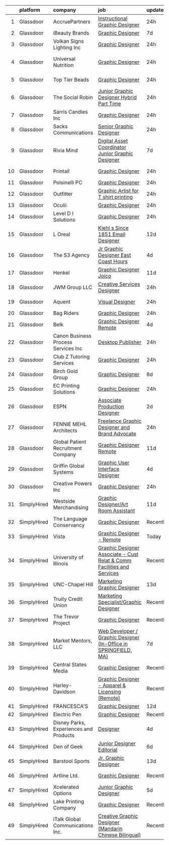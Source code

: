 

|    | platform    | company                                | job                                                                                                                                                                                                                                                                                                                                                                                                                                                                                                                                                                                                                                                                                                                                                                                                                                                                                                                                             | update_time   | location             |
|---:|:------------|:---------------------------------------|:------------------------------------------------------------------------------------------------------------------------------------------------------------------------------------------------------------------------------------------------------------------------------------------------------------------------------------------------------------------------------------------------------------------------------------------------------------------------------------------------------------------------------------------------------------------------------------------------------------------------------------------------------------------------------------------------------------------------------------------------------------------------------------------------------------------------------------------------------------------------------------------------------------------------------------------------|:--------------|:---------------------|
|  1 | Glassdoor   | AccruePartners                         | [Instructional Graphic Designer](https://www.glassdoor.com/partner/jobListing.htm?pos=125&ao=1110586&s=58&guid=000001811e10960db14fc466aa5dc394&src=GD_JOB_AD&t=SR&vt=w&cs=1_a5b346c6&cb=1654066812941&jobListingId=1007905218040&cpc=AF1E4A3695F490BE&jrtk=3-0-1g4f115mkq6ha801-1g4f115n02or1000-a21905e2cc04d257--6NYlbfkN0Cmq1pj5Dwku4j-j-jMxiR3p8DjIx5wPgrGZP7N5_dynGcPrp9S6jFTdQmrnz4JPZXtK4I2UbCs5tb6zTZuN047iTYeRzptEFUMZXyZIHjoahD5OL0cv8nHOayZSKCUHrkG8SU3Atx8FOuGsi-343688sxYWyZougHEZBPkaxqnQiBy85ZiZ4DVYuNlDhUxI_--sWI4GUOhDkFp0Q2ewKW_qykfBePBqnT6lHNgwgQJo1KWuLd2--Yx8m6uKemu1ZLzOvjIUYoPQr65R2GH9H1rYhFSoDQ9ExKWxiVSf4ghML_ZqVBwQxPFSIAjKb2s_C0okq0ndfJ9R5uFqhgho5Y6O6uIA3cr6IWv-JgVqZuu7-z2QOHMTCWEhrVTu11PptTTWCdVNQtkS-HNQbLWKEPpOYyKJNGakdxbo0d12Mi5OdwKdYJyG4pnUMjGXilGLNfMlZqndG3AuhRWpEEdIdTKedHhla1Xou840UySLxuqafElwg4z-w5fo_x94blkk0rsqf87BkKtgrjr6i-HDsJH)                                                            | 24h           | Charlotte, NC        |
|  2 | Glassdoor   | iBeauty Brands                         | [Graphic Designer](https://www.glassdoor.com/partner/jobListing.htm?pos=124&ao=1110586&s=58&guid=000001811e10960db14fc466aa5dc394&src=GD_JOB_AD&t=SR&vt=w&ea=1&cs=1_4c41fd4e&cb=1654066812941&jobListingId=1007889460296&cpc=8795CF9063CD573D&jrtk=3-0-1g4f115mkq6ha801-1g4f115n02or1000-6ac29f4d46719f01--6NYlbfkN0Bak6EwiWOi-lH95KQGz_2IteeDTGQu8PC0CTdvZEvB8aTxCVl-Yeh_qmspGBAX3vgbxoJuzbW3FoZo6byqxCXLwNK56gfZUKijTHbUINfxmFBAYcY2Zo0iMzF5nIGQKxFqPZLLuwSb9yYcLqtdWuGuYE1VrKOIl7uGDXH6xNO85maWtBP_MC4qKz8SMUW7d8_G2lVbCGOQ15_Tlz4m0Dv3_NPEL90akDIsAjg6qd-pGtK-sI3M7ROQEvmLuTwTcJJRJROpzRl-uKgOX8tm5gFr9t2imQy_bL0W2jbz-53jOSxtKvRYNYQQizno7t5N3B12OdkRx1hyiDLlYEEHsI2XbfNdrooq4POog_VjjSzPanV5S9f6oUlWNM6vpptXy1gmyeoWLoJSXCYRrTo9HRQAPJ7g84EVaK3MkSsJNM1le_wk3w9BLFr8zcfF2UCFjfEmu4uKV7VmuY9IqqwLAT0uCWyq4BS3XtOzhEoPySnqa7xT93Z5VvsC)                                                                                                     | 7d            | Remote               |
|  3 | Glassdoor   | Volkan Signs   Lighting  Inc           | [Graphic Designer](https://www.glassdoor.com/partner/jobListing.htm?pos=106&ao=1110586&s=58&guid=000001811e10960db14fc466aa5dc394&src=GD_JOB_AD&t=SR&vt=w&ea=1&cs=1_01d8c698&cb=1654066812938&jobListingId=1007905096673&cpc=ACBF47B84C432121&jrtk=3-0-1g4f115mkq6ha801-1g4f115n02or1000-53f5b40b98297a5b--6NYlbfkN0BxkLIcfe0oqaYINownie861a0BJtkzmJW-WyGv8J0JYGwfl8lN-F2HSXrhoVnSigZW_icK4RtX_fNnwBI1VLGjkbUX4TmF4NmoYUF_pEaMgoMrbVqUTgqGIRllx_0OxvF4vbyCAwMpvlYcDDs1wlYri4y73y7zr5xrYA5fMQe9_uIt4aeUqOIChaI1Ag4QJ7g-bky_161Lsw9U2xEPyioAyN2zM85MwLv0bE-nKt_hV1arlERDnw86fM31pQc7Qo7yHwUWmHAvPL4ghxkm-MaSSpw_yl4ThrQAYVOja6gXoi1rE6TgcIputKaK0Qh8A4o2UjDCtaiDoPX-ZU3q92mKfHwhPDWFPr3EWPichL2hFyage7JvHCNZ_FAoVo-jC_lI9UfWVF87Rvou8IZFNg8pWMvu-50C7OrsHg7ESwOdymvXVKEIMmtOC1XrVIoOh8xcY_mJBScTPptA6NfKiJFvQHxuMXEg4NRzGlnXo9mazJLT09G0drjVuaaSeDgchAVYS0ykKomh3Q%3D%3D)                                                                         | 24h           | Schaumburg, IL       |
|  4 | Glassdoor   | Universal Nutrition                    | [Graphic Designer](https://www.glassdoor.com/partner/jobListing.htm?pos=107&ao=1110586&s=58&guid=000001811e10960db14fc466aa5dc394&src=GD_JOB_AD&t=SR&vt=w&ea=1&cs=1_2d513478&cb=1654066812939&jobListingId=1007905206062&cpc=ABD31432EBADCA3A&jrtk=3-0-1g4f115mkq6ha801-1g4f115n02or1000-5d1de08ab3fdc718--6NYlbfkN0DfhRLDY5E7BVY3xhBTAobuSaZ3WR2SqAJ-w4NHeQGDZ7E2wUvMAUxAqVps3uzVnyjKfAcIRSRxko3kyfDJ0PNOUHk8A5-UGWqQqV5Pz97ZYsGcjvqc8M4GsihwiL1Uyexc3z5jfEucSkYB16uCbKjSwXRvpw6aBjnvDHoKmj24szX7PIgVlT723LVr9-UNMoAwyG7ICJt0QxMNRJENJ4yuCyLd0uqGY6_xj7khUIRQAUUAQ3fQVUkJ4Zk5IWdoXRrUxsrxgrNNXhCKF5ocTYnCq2dhcitqpzkQiC9iR-OpGKlsIrk-qjy56EYk5XFCCv1yAsV6JXECK42PXGzN_VztIUdHP-UE41D9_aCBiG3B4lqJFIVUyvpEulMbF5C-OGHm6H2XreBDE4HlReLm1-Cl-S5IAqBwZzfXhcfWlgSVqAytQocWlQ7Ky6VL69yxDvOEswAmP3ZAh6gGxtCeuwJuQ-WEzagrCx_VjPF1k_s_bGyif2sGUUr_5-RuYkrgEXrMrKKMgIj1HA%3D%3D)                                                                         | 24h           | New Brunswick, NJ    |
|  5 | Glassdoor   | Top Tier Beads                         | [Graphic Designer](https://www.glassdoor.com/partner/jobListing.htm?pos=109&ao=1110586&s=58&guid=000001811e10960db14fc466aa5dc394&src=GD_JOB_AD&t=SR&vt=w&ea=1&cs=1_46acb5e6&cb=1654066812939&jobListingId=1007905274462&cpc=C3517E2410EFB392&jrtk=3-0-1g4f115mkq6ha801-1g4f115n02or1000-b92a241b69feeab2--6NYlbfkN0B_LW72yx6XALo5iAcuqfwz76CHnEgjdF5aYhub4wsZ0l7hPbNjQdrGsYy9ahbShww7jW8edhn0eZRb0ncq4KnZuD9JCBNqQSchWrnDVe6bRnSaQdv6slBagv7K7f9dt_l2-_BoYb7fb59YeNwkZbh5RLm6c02IjONAA8JC1OFTVhBFFtNH0Qv-_8BDmrNxDVWWzGuuIOWg_4S_TjZlfMGYV_NyzERh28qf8BS3m9gmnVWmC6D-IqydiSbML9F6wTKNTtoaAOoEPSBVnaG0Wp6jD6UdOgJj4Q74vQBr3pPNA4Xjeqw0ay7yr0YkFpXrd0ZjBvzuZte52KdMAD4-nTzkxGNNLPGrlIMZUfG1mdY_diOeWfeIWLmqtAUcsCG56TllTeDAAWZWK_Vn4n-7YYKPVbHMF3X75Gm53d496LLNtgDXnechuqstRq1w6j7zUhZ0NdKvwoeAsiNATd9jLWBsMHJ3NPcppP1xN-HBJN_DXhttsZCB95hCENlKcC6kWnY%3D)                                                                                       | 24h           | Tallahassee, FL      |
|  6 | Glassdoor   | The Social Robin                       | [Junior Graphic Designer  Hybrid   Part Time ](https://www.glassdoor.com/partner/jobListing.htm?pos=126&ao=1110586&s=58&guid=000001811e10960db14fc466aa5dc394&src=GD_JOB_AD&t=SR&vt=w&ea=1&cs=1_269cbaf5&cb=1654066812942&jobListingId=1007905282631&cpc=334ABAF5D42DC775&jrtk=3-0-1g4f115mkq6ha801-1g4f115n02or1000-6fb728afda201992--6NYlbfkN0BVEiCwtio_zq3mOGmhG3aHdQny94tlzy-k67z9IkphDvfnXhfHMfMIHuMp0iT5uqnr6dgqIO7W2g5l1rGglM1aU8xKYPm6CHycb0sVZvjbx3lcMLPhFFjsUGFBivtddTvrDePybHqvx4LFqx7iBTVoXi_oetioIQsXeOZbeVyh3s_CPoqIxMTjee3HgX1P49bmtC02ycQ9SjmWqdV6w6_RMTJ5YEYTTsPepnfEAbn5jKi9fEOFDvxVa96b--Yx-TpDMAN5f6-wU346NrdqLAx4j3SyVqgZJeSI_QAQUxV6BqXhvcy6RBaij2YbyomKCm-tSj5mdUtd1pmJchnoPUgUQBG7ztQFoUyKcwyXAr9rc3uigPcsVWqkn-qY0CqbJQv1jXRwKTAFeIunm7Cl12VDDqc9REVXANs0sQCfC7j9FzhV47_aUFx5nyDCImgjQ5m4yy7CP_6WCbm-N3WiGmuUBXNXtMUyHv9RoTnVTRrFGyXTtwDLkU437LX0qg0JTEglAPNth18lHzLEKlFopY5n)                                         | 24h           | Dallas, TX           |
|  7 | Glassdoor   | Sarris Candies Inc                     | [Graphic Designer](https://www.glassdoor.com/partner/jobListing.htm?pos=102&ao=1110586&s=58&guid=000001811e10960db14fc466aa5dc394&src=GD_JOB_AD&t=SR&vt=w&ea=1&cs=1_2f9763ae&cb=1654066812938&jobListingId=1007905126408&cpc=4599430C66E07990&jrtk=3-0-1g4f115mkq6ha801-1g4f115n02or1000-949cd8361ccd91da--6NYlbfkN0AS3oPsAAmCngCu4U51_2RxXyfS7TdWOFtWPOafNW52I9mnargnUyPFXV4z_4rAZ0u7DBB2ldK08zBim07jCA0kut1qNWKOeHWYv988kD0G8qzGUf0cQHoWnXOOhxDUM5v0F8p2dbmf6JjR9CyFnRjAnl0mlma_r8SuVmFA69WcaJ1O8K-YioO9oVQQMje_kPQW4EcWbOIScZvVXfBw9RFXg2YWx_aLyKBtBC46dCwkPc7TmdprxEhBRSC_YXDNY1ACLzLj2nQjebec5OtHPDEdDVS269uDIDdN2IcOgPxFcQBtR4OzS_9FpLXsyI1hUaupvlPeJvuUwe5JwGmj4VPmAfSZSQqkkc1YU9iOfH8FdCbt5-NoZDiQKnp9p9hlegHPK4uE6-zCPvfKajFfPBmcFbvruFrSvW3HPqWm6HOXkjdFkIKXUT7NQwTgzT1PFWqvJb47hl_MrsnJDKkfotGORGWNN9phIoFnJABt9I3GD5KZF709I2M-2ZDXnD2aBNUB6EVRlB-PTQ%3D%3D)                                                                         | 24h           | Canonsburg, PA       |
|  8 | Glassdoor   | Sacks Communications                   | [Senior Graphic Designer](https://www.glassdoor.com/partner/jobListing.htm?pos=115&ao=1110586&s=58&guid=000001811e10960db14fc466aa5dc394&src=GD_JOB_AD&t=SR&vt=w&ea=1&cs=1_6d66b2ff&cb=1654066812940&jobListingId=1007905190122&cpc=1FDE87803EF93CD3&jrtk=3-0-1g4f115mkq6ha801-1g4f115n02or1000-169dd7b38a95cb81--6NYlbfkN0A0hcRzunCHy2tn4TrtaUuwXr_5__G-C26CTFreon5q1OlwTi5YoSlK12EhnaJcMz1Jfwcg8aPRO8E65rY6RDZ0K49Z8SZJw1OosO-nokmxYCxDIUSwqcW4_8liLlo48UVQjUIM27PNCxcv5diXAu-4Rn1UqzNKvQ21tGIeLpIEu9dhluDI0NhXFBxBrs5tLDnff2AxNZ2nArCrpL1BaY4p2MjaEtr2PCXaJgEbxvC-YTyxhG5tNxZEkLuHHNi1lA8V5CNtMD8jzucH673ilxe18dZlhldXgTv-cJ28QXEp7YBL4hoxa-K0JM3-1cFjTEDZXwA_N2Ig7wiW2joTD_icyGIas8iKUgu5S4Q2VnTLaUvEEgsP0Wbd3AVRnnf8zSjr41CnpEG4-fldwFLalQpRftV-zu1oQFyIONVA6AVCuVXAy_zSgWeStobmyk29I7v_pnODVJtdhXd_AboxVMp91oWkDR4CAz08bFcEcp6jL-q454IUWYRPXlg8Eex0GeQ%3D)                                                                                | 24h           | Remote               |
|  9 | Glassdoor   | Rivia Mind                             | [Digital Asset Coordinator   Junior Graphic Designer](https://www.glassdoor.com/partner/jobListing.htm?pos=122&ao=1110586&s=58&guid=000001811e10960db14fc466aa5dc394&src=GD_JOB_AD&t=SR&vt=w&ea=1&cs=1_f6ff7956&cb=1654066812941&jobListingId=1007890102769&cpc=AC285F3A3ECA6BB0&jrtk=3-0-1g4f115mkq6ha801-1g4f115n02or1000-5a18e3f000fb5be6--6NYlbfkN0DBHElbVzrerPYjGQLoFxzI3mE6t27TSbnoU03QMlrpXYSCuylsV1G3U28nWRWRtW9Ovagy9nFMYkH5D5wK5AB-IA8UapfQr8f-fjXa0PlR0Bjm72fpGLBfb6wur8Ja0KSQa0iZx9k9qCqUFg8k_8CQ2KfZHqbAE9SRRWMFOgniHbT_BzwwuTQ4EkHMT_kxe4Fth6IVqptbsoUaSBnuI_pD5kFxVmcdqbRlMHXhqLygUVqvD_mwPHae9xTqgxgMSy1zeBcVUin-Usqr7ijd4s1byawzE67DJ_GzLv_qSvtrODXQipKasCfrNAw5I6kbSuq_x7l456vVwLp_F2J14dV-JqS8LUPolgozDKr91mv7S2-xMgHSgy0hw7DNGptl-6MFFugRG5LDolpARu7HHkCGwbe3tEaflNTvQw5oyMbq-1QfOBPr9--1wa2j1xoPOjtqxbSLaB70l2nCAI4UnGozVzbmtybNLA4mj7gxY44CEMUKWR4Tmgz7rZXTofoIdVo8I9LdFdZdt_1It3CEXhetM_NlXFd8mNc%3D)                    | 7d            | Remote               |
| 10 | Glassdoor   | Printall                               | [Graphic Designer](https://www.glassdoor.com/partner/jobListing.htm?pos=108&ao=1110586&s=58&guid=000001811e10960db14fc466aa5dc394&src=GD_JOB_AD&t=SR&vt=w&ea=1&cs=1_1e9bd697&cb=1654066812939&jobListingId=1007905267701&cpc=5075878B7C32FFAE&jrtk=3-0-1g4f115mkq6ha801-1g4f115n02or1000-f235d719b2ff5ffe--6NYlbfkN0DN7tMMfUbWYuH09Tt9AApeDhCBYI7ek3ADdxAcDdvbmLxGKJ0ow9LgstWnq5AToFL2qKMiDeZcYOS2G04bGLyD5TGjXaegaxs7w1MlbTCoDyOsnKuOIX0dRPl8mt4Kc0VW69j2DRM1YuFZJNZABJIfQtEWCHTFexJomPs2uD0v07VsZ87b2jw5tNj0LV0wzvBbuklDvToZmx2TchEgk7BXSd2FpSaFfJ1ihrpxCX9FGwNQOGkmSta_zwL7bmv8Y7vcJBsi7dKrmI5UNJLEmjXTQg4rUGIFhnTFKNSjxvx15vVgJdHhKCpzRz8HOIUYTgTopQsK4D6nf96w7grg1ZLKGmaARZvNuRCyaLz4YUE6gsi10otsm9xw2-a1R1Tsh9bTnBtcCwQO-BHZRY8MidJA7kthcHvW_wZOi93I6NrryTJN0-l8ovW7taLGUAlLfeCyl0SrIRqtSmVUusuBdm0ZgPBIjqJU1m-tPndM-JNPTaPBz6XlgDGnY59zavYaFNU%3D)                                                                                       | 24h           | Richmond, MI         |
| 11 | Glassdoor   | Polsinelli PC                          | [Graphic Designer](https://www.glassdoor.com/partner/jobListing.htm?pos=103&ao=1110586&s=58&guid=000001811e10960db14fc466aa5dc394&src=GD_JOB_AD&t=SR&vt=w&ea=1&cs=1_8c91dc91&cb=1654066812938&jobListingId=1007906321953&cpc=8F7BC0C6B9F707AE&jrtk=3-0-1g4f115mkq6ha801-1g4f115n02or1000-d2ce0de0daad8f4e--6NYlbfkN0DabzwOHJTuDmxoknmx9nk_l51Oq8I8VI_I8dHOoLJR4X7_DNkkHhgpPBW3Ar_GKOjnhP_rVj-J3Syr9RBVK5xRualCsUJfvfYkyLZHtvANTIgjPekSteFOrehFg4RaWtGigJQMRQSpfz65ETjYbe3HVgFMHCeund1NL0pGoLMsVhI3Nz4xmFBHnx-dTc-Zn_vAC1kTmHo5veXcq2rGvfxHd9jVMLdNgS0mGs4k7jq26nztMnv9RTMQaLbfpwrkocO2yNTXjTTB-xwNH2l0QIzWgE1rwpBwZfRua8LNGOsC-K48J02DM84bS1C1M1fHGUyCTASqWyPsKoVEY370IpKDqBP1swgSe5jnQwrw5varB5-1IPR6rO_2HhuQdjwczw3EDCaOmzRoTSdFvh_iIh56vSmZq_Y1FLkWJJ5CI0RyQrbTNmQJyFPZXOYGleG3hp5vPBJ84DWnSMIlLnDIY-yzdGb3t5tG3DoMygPfiinI9uoYd_ffNvjJ3adc7rS1E0AqckmUMmrdww%3D%3D)                                                                         | 24h           | Atlanta, GA          |
| 12 | Glassdoor   | Outfitter                              | [Graphic Artist for T shirt printing](https://www.glassdoor.com/partner/jobListing.htm?pos=114&ao=1110586&s=58&guid=000001811e10960db14fc466aa5dc394&src=GD_JOB_AD&t=SR&vt=w&ea=1&cs=1_8789e137&cb=1654066812940&jobListingId=1007907109768&cpc=34670CD602BE5E55&jrtk=3-0-1g4f115mkq6ha801-1g4f115n02or1000-df246394cbd0c10d--6NYlbfkN0CHpSnjIPxMtekS58WZl5Olhjo2iWL5RjE_Boe0ccr3FpZkwzxCry1aeFQj5EuzW7wQf4r7MRI1EiPh8pKgkveWy2RALf7JMTE9p5u2j-hYqJ_rB1uOi-VdU00_tRgnNfDuIWyJnSt_CZD8InNtqV_M1R4TGyVySka7hhLABU5EZ1LH7mlCkwlKjeAO4npP4ZQzmOLUSavnsu9bIusuCaKgEwcGFoW6JnSSmpNj1sSwMYFaqJ0-LDHZLI-G77SRMSD6bBss6PDmKNV2MXALTYb70SNb67CwjSVRYu-VW2fKjqOsg-MlJgYR5btUQgV6_r-6zfPOQOP5d57aumP8FM7zoFfw47iND3jr7KQ7iK3GxPo3G9WdH1S8phUtfJ3jBqlWOdEJds0X5d9nNoTEwEwfJGf-IAhvNCngJML1yGBtEk8bxFjLDJlsnsuBZPm9stWLo9HiFtK6o4XCWhpvqT12XkpEBJJmFZAnhEz-TGKWLayxGmM2V8eqovsTrkTagqCznbcYUFZWGA%3D%3D)                                                      | 24h           | Muncie, IN           |
| 13 | Glassdoor   | Oculii                                 | [Graphic Designer](https://www.glassdoor.com/partner/jobListing.htm?pos=104&ao=1110586&s=58&guid=000001811e10960db14fc466aa5dc394&src=GD_JOB_AD&t=SR&vt=w&ea=1&cs=1_cc134bd7&cb=1654066812938&jobListingId=1007906378849&cpc=9C4F014304452074&jrtk=3-0-1g4f115mkq6ha801-1g4f115n02or1000-631bbaad17b7b621--6NYlbfkN0DdLn5tXN_RiyJSiFodarGZFJKa8s6F6AK0THPBWp05MWGACVIr9k5ZyutJs01PTAGCl9TC8qhZxznR7p3GfqyFs_uCZZia-zIf-6fCOBnvC_5uC7VdAdTlufB0dZGeygFlcIN69EX5ePARBVy8mQFfg4lo-Ikwxgs9FF-yiz76jo91pSLok3hAiBspJjWWPQH91w-8QS2gqGWsGKPQmMgiNJJx4v2oI211CUWcEnOjBZQtnHAr_VtXzssmE6wRVqM178ydZGVf4JG1KHylgOBhDUOlZJwMEALWuGLdDHjAxaGyo68S74tOhDpcTH6smpxJ6IEBreGO7OqxInnH1rLebYrqWJpVG709z6XNqHiHeZnesJ63pQtziL8Kw0IdfAUu80YjzfGnFM9ISMVC24pcCnLagh1V_ciKaERfgGNxEUZlfpEu-zAO5G7gfyz5KxTICbz9BRnmPUAqwA-Jn_V39DFtu1L1S8p9FRJpRqDqnSuH-gkpxUYXV6cvkmDIczw%3D)                                                                                       | 24h           | Remote               |
| 14 | Glassdoor   | Level D I Solutions                    | [Graphic Designer](https://www.glassdoor.com/partner/jobListing.htm?pos=116&ao=1110586&s=58&guid=000001811e10960db14fc466aa5dc394&src=GD_JOB_AD&t=SR&vt=w&ea=1&cs=1_730a722f&cb=1654066812940&jobListingId=1007906041181&cpc=9C4F014304452074&jrtk=3-0-1g4f115mkq6ha801-1g4f115n02or1000-c52f0730a64aadeb--6NYlbfkN0DoxpoMtjotM0veAeAvPnoGGr2G-OnzvfwVh4tR0PKSS0wPbv5Gf1fb6TgCQ_258bELZnX_D70NyIxZpNBGJcOOGIGFdXn6N-o73sT9zUK9VT3Bv3rOGDHZGkYrEHPic3-OzvfLRu3p2nQVJePBh45pS0Yx86PLwatIj8N4kMS54zFvhIW7VZqQ15FxBtVarwD-pDwWwBBNphvPKi7U006_1ONwp_zhCgD9DZcrB-EBqZ67eBIMU-HrOpVlQL6Hgotl_LNhj5DMdnxnarmGCBi-Ep3WxBs_erC-dOikY5DLZObEyPuHFY1T1BTKojfFsbb6rX-7l_q3GxCWvSV2u-PM7t8Wuzr7YAlX_JxwJHDr2BsIoiAhkyCmTsCVeVXsSqrgfXfm--Sucb0XVEAIN0hZN67RHkTI3TSLsHy6f4YiG0DLpQMHtw6uJ3FmbeS9OxO5b0gkAi5dq54aQeyvt9kYpkNeWpvFeGdzZZEBLEUTz3AEwQOYutxbJJnxOjDFJZkf0LjWZuFZJQ%3D%3D)                                                                         | 24h           | Remote               |
| 15 | Glassdoor   | L Oreal                                | [Kiehl s Since 1851   Email Designer](https://www.glassdoor.com/partner/jobListing.htm?pos=127&ao=1110586&s=58&guid=000001811e10960db14fc466aa5dc394&src=GD_JOB_AD&t=SR&vt=w&cs=1_c32bfcd8&cb=1654066812941&jobListingId=1007876470037&cpc=F41FEAB56D215062&jrtk=3-0-1g4f115mkq6ha801-1g4f115n02or1000-902396de1ad4f4dc--6NYlbfkN0B--xwTx5z5GtX4kwB4PKln9ei78TGhUZ0jXbBonS0qzEhzYeEaBt0GkTPTcdrr5MkwfEuVxWaOr3Is1kbmQZ2DAD4ClMPc-yn3JpD7x7v7RYY28eYxXO82lULBBDGb4-99ip-IijkAhZuPUPnS0SrP2p0gjyPdS6vGavsR2Nm4pgZ0qroX6D6UxRdT8eiuSUzX1x8lWfqqRGGwITd1PRHctRhtHSkfpAGUAijCLMmueoubcLKEwlAQmzkBk25hagkAIZcZaOpJ1Bw-gF8uM_qDBrDE6Grn8h1SDE27SO1dpT8JsnMSsegI81IukPXyQ1NK5hVqd6ZPFwyUlwyPohCFBqah7uYLNMwgnD_QE87MDjBWUPrwTTHjfZBGi6npEpYjJbXaooG2aXC6nU_eU1g7rVHcDQWW7ZuDcA67GwOCiXMKH4xZp4PDcvllUgfpl6pLDm1RdIa-eHuxGvYgqlZsZVBitoJMi2WrQPN6LM-qNUvckWxJ-Wslqctm7lPvn-Q0NXz18aCp14PQmotC6JcI)                                                       | 12d           | New York, NY         |
| 16 | Glassdoor   | The S3 Agency                          | [Jr  Graphic Designer  East Coast Hours ](https://www.glassdoor.com/partner/jobListing.htm?pos=111&ao=1110586&s=58&guid=000001811e10960db14fc466aa5dc394&src=GD_JOB_AD&t=SR&vt=w&ea=1&cs=1_1077dfaf&cb=1654066812939&jobListingId=1007898074814&cpc=2CAED5C921A5F994&jrtk=3-0-1g4f115mkq6ha801-1g4f115n02or1000-bbfbbadaae3f53c1--6NYlbfkN0Dx_v1g2F9XmSVJlQ0p8WOO-7nqua9RDwBeeRYQYjFgz9sVt_v-2uqk2iltN6N_jVh84Lrmr5mdVAkqJOKud_P0otb9BgsL9lBwfA_y52FwZTHSso0Fxl5AyN5QLUscQnxEEZVqWBzH3CbjfVtB9i6DGb--tKA7bUpDbVKEP4it-lR8Zb6n-ILmlmAcQCSLEVrKQOpNHHbl8Z18AW2EXpbHGVrhddXacAk5u8K1jXgKUa9u5z63G8Fn6wfYbDN3GWj9JWDhWH35KyKrKqCIy75ts8kQpesLQa2jB9Wocjm3baf0ImChyu-W0IR9Di-OBUZrcHmqRugZEB5qcQXk7EKaI0G1682fiGu1H5-SDX4hmcuwNFDznlkntZzKJVyYI7AbnSa6hgVb0I9NdGjBHkDlcZfmOFQlZQucCkfEBqAc_tnERLbzj63j5ozzAUGo11k2vsDVj5YVt6va7nLy68HZRFb2I1iqI3tklpcEXuBHdwDyJOd1F2dv)                                                                              | 4d            | Remote               |
| 17 | Glassdoor   | Henkel                                 | [Graphic Designer   Joico](https://www.glassdoor.com/partner/jobListing.htm?pos=123&ao=1110586&s=58&guid=000001811e10960db14fc466aa5dc394&src=GD_JOB_AD&t=SR&vt=w&cs=1_85162578&cb=1654066812941&jobListingId=1007880132199&cpc=C4A69CCDBB3B9599&jrtk=3-0-1g4f115mkq6ha801-1g4f115n02or1000-30be4ed073ee421f--6NYlbfkN0Bnb2JtfZ4AEsMA1Pu2i33F7qA_ifajj7vsPj00nFwV5oJ5S38d4YJev97vL1XpAk5_ZASkbohpM7-ltE9_AqsLP82RbL0RhLK5zzugnbId23VqDdjf9iAwuLruu4bnkvTAFjsCpg_gKnDzCrfm1GWPFToTlvJfzjs_g4XX4c1sqqXebksTeWep4MnJILnoR0nrl5h7jbON4GvuwceHsz_pLscF8eaxU7r_6mrmm-WIx1wAOqEB3I55ZgH-wDf7YxceHqEPKQnNBrFHUzkYbcKF88WWdArym8qZVXP1iCkEk2-eASO7MqS02vN4Dr7NO7wMobLD2DjdEL8ftTofhs4UjCP_28Osq127HlpLCCBCwrGmKHilZ6FP113mRPebyRNzuJZZN7BJqIDNOzRhga8UG923eJflwM5qVcYtTgOIJQL1PQDHWXBgOSneyZytsuYFFotTIy46GTPcLf58__YKKnDryXy2oH8A_92vnLwZ5wE8OKV0V40HiQ6UNvOjK4sQMocg45f4Zv2q55HMLSGO)                                                                  | 11d           | Culver City, CA      |
| 18 | Glassdoor   | JWM Group  LLC                         | [Creative Services Designer](https://www.glassdoor.com/partner/jobListing.htm?pos=128&ao=1110586&s=58&guid=000001811e10960db14fc466aa5dc394&src=GD_JOB_AD&t=SR&vt=w&ea=1&cs=1_132eb719&cb=1654066812942&jobListingId=1007905425088&cpc=9952A63AB06E78AD&jrtk=3-0-1g4f115mkq6ha801-1g4f115n02or1000-bfa67778bad70a8d--6NYlbfkN0DHVKw4Lc_VPxof6cyRCvpWnih9yq0mMy6_U5DbMCkIIHtelw2s2Kp_wTWEl_fjtohp9bh9jo5fmAaJq53HWtqufMWe4O3dZbCQGBEAQdeSQBW4DPq46wys_gUv8P5QHpGBA-TYRHfU65zIYfoxahFAGG1YxRGzlXfiP6sT9HMMrpgPj7miXMCAYjtfQPwMPQXp7B78z9gffyoAAPyHpIIanW7m59iImdPW4Ebme5Dp8B8N83UP171FZODgw6quOd7UiJeQBqlzZNDspYpFRknQ6js1V9ml-zTAQqD8QJJiItvgOXx6jozjHzFmYe6jtIn02pLtqjSlVchQmrogsQIska4nKAOIc3x3S5e8vcKfIqJ6vmOJJGbCHMP9Dydg2TaqreD6Do_XdAra5FcV05aVof0x7SQcNVrQE69HTIv3Kudtpw1jwQAl9zZ-oX3isRLvAr45SpEtHnAMIFH7ote2pqjhSRyIv9k8JAKTUB8Rs3mZ_-NGLaqKCXs2N153iYI%3D)                                                                             | 24h           | Newington, CT        |
| 19 | Glassdoor   | Aquent                                 | [Visual Designer](https://www.glassdoor.com/partner/jobListing.htm?pos=112&ao=1110586&s=58&guid=000001811e10960db14fc466aa5dc394&src=GD_JOB_AD&t=SR&vt=w&cs=1_3afe5372&cb=1654066812939&jobListingId=1007905681471&cpc=63E4514951618C5C&jrtk=3-0-1g4f115mkq6ha801-1g4f115n02or1000-4e1db8d6ab98086c--6NYlbfkN0DMrcEu7yrtATojKJA7cEzGQ3FdRGWLh0CZQInL4ECGI9gD0Wolx9R2v-Aex0-GK05W8JwjDIfwwRyfYQCash2pbrHfMjfROVkLAmRgnAm91zwFvj9u5JFpU5jRNfymlbiFW3LTwrELdsy7Mgai8j_6sVw1wEadL5yR4qy4KjfudjSaGudDks-1nkphtAKNi_mfDRk5ef_BRqy8fsqz30egYSoq52tSNDFfuZY9UU1sP5ieACfhs5f_aonUoyq7LZW1Edtd9uZOPN91m5xwx0iRF7h6qvs14yk2PmLuhoL_6SR87SH3RhBz6UF0FunJRj8OKgi4FjT4knF02PGpVGjyCqos2VMufDz1YMAQqZ6R9BmC5VFRTxUOlfllO5bQ5X2hxDJ1B35HZ8KMaHfi2fzQRD62ZMbVsn_ZsCqHyZKlDlFmCaZFjRgG_9F7aDH9_YJ1eOkENmw7aqDyI1FlSD6z)                                                                                                                                           | 24h           | Redmond, WA          |
| 20 | Glassdoor   | Bag Riders                             | [Graphic Designer](https://www.glassdoor.com/partner/jobListing.htm?pos=101&ao=1110586&s=58&guid=000001811e10960db14fc466aa5dc394&src=GD_JOB_AD&t=SR&vt=w&ea=1&cs=1_f04121c2&cb=1654066812938&jobListingId=1007905381189&cpc=93AA082196C185B9&jrtk=3-0-1g4f115mkq6ha801-1g4f115n02or1000-db1ab0a19732269f--6NYlbfkN0D4nuovUOU2dPryPr7-xanE7ZFWASvaSyNm3BqXIbrO0vY_fpYnc7HEh8YTJ-Vba_YYM8wwvkYb9yFF_YHEvxj3zvbZIJ6aJo4CxsC6WKxpU3qOgA9g_RWoChNgGS0KC0TVIQbPEaAVmRQUq-_jyfcBwySA5SBkd_pba5zE1l8nJdpr77GzBhqcjr5pH0qx6HUP4NLFpN8UB19wJsHKtBIdOyIKOc1YlKGWSao3UtyCit_4-KYD7bhVSuRK7HHRKjjudRQwlA4cmqqHncUHslcydmppZw5T32ujGG8ibaZOhkvef1NFOIbaTD3hjgYxnPTtaJf0J7lEuH6JdwKSpHqx8bmq-42P4ASSur1_u8ZkOS_1TQys8nPLl9a4ThdOSVm4bbJtVxOPUypcOjf2w90dB4GQrdi1iBI3FfyOUAWjl31l0MNvJFHaO1xUGUOmZoblsgQh5YhSeG3qnl1m23LhX55NYX8bWnXpSWsl_aheCCGFB-9tZg0E9vB1Yw_DkTh2c_pTXsDkGA%3D%3D)                                                                         | 24h           | Williston, VT        |
| 21 | Glassdoor   | Belk                                   | [Graphic Designer  Remote ](https://www.glassdoor.com/partner/jobListing.htm?pos=117&ao=1110586&s=58&guid=000001811e10960db14fc466aa5dc394&src=GD_JOB_AD&t=SR&vt=w&cs=1_18bc4d7b&cb=1654066812940&jobListingId=1007898632091&cpc=F4EED0218A761C36&jrtk=3-0-1g4f115mkq6ha801-1g4f115n02or1000-f9a1c4d02b729b63--6NYlbfkN0Da6J51kXWVbKwKvqLrPU-n_Lo8-YIDkUozJ5xEI5XbK5RbcwwFnbOzbi-PuFpPYiorUdFPehLafjDFQqwAaCPmWryCqqM3SqDTMdqG-oGSX2MYPpCKSLaDQSFYsGmUl7pZCLbi42L2MOM1tYE0rvdpIx8dFNB3RprgBUshZCGng5ES-boqjdjM42UIS1FWv2Zajg0aaq3RHIqTbX3w1Q-9Hcg_37zZtNstF7oHhPcSfHUt6f-_Jq6KGC0TaDcyztmA5tY35OVgK2TogjTtH9zoFSKO7ukqKbJinVHqVyTyUo1PXtsG95NV5IsNvoFm11CoFEbIvIHSdrv5fjHzxBk5yCHSCMmAKvtX6g9LAUt8Lt73tljUJx8EFvdSWJVcBfJjm5jCFfk7flwu-S9B9M5ZtGU6y-NZfvo9aV2eYdwRvcAUKVqeJGqy09RxxOt-PwEvw7mgXdaOiMuE12fb96uVOAxZbeZiiBAWv4CMSbbyYTLjbo-jyJfJyOZvbiN7p7p_b_NmoXX3SV4HUUyprUAkr6f3b7ZaXSWApwelSqJNUJ-UgEaYa4p6jjtaho4tyFfNVJ64blHJqMXaYqE6A1RY) | 4d            | Charlotte, NC        |
| 22 | Glassdoor   | Canon Business Process Services  Inc   | [Desktop Publisher](https://www.glassdoor.com/partner/jobListing.htm?pos=118&ao=1110586&s=58&guid=000001811e10960db14fc466aa5dc394&src=GD_JOB_AD&t=SR&vt=w&ea=1&cs=1_bfe0ba8a&cb=1654066812940&jobListingId=1007905203629&cpc=8795CF9063CD573D&jrtk=3-0-1g4f115mkq6ha801-1g4f115n02or1000-a37d45532ffd3e14--6NYlbfkN0ASiqa-MclM5SUuG8TTDWEoIPcWZt1MrfTMUDmMwMBVum0mnTvR2DQ-T-cquQLsPJHuynKgSNbyc-nMgBxY_Yb2aizf58DC-V2YzzOLMU3O3ewTp2xx5Ghykyd9y2FJYH1RkzRoQpDL_S_eujxt2OkDyk_s8ta0_BJsfS4JPD-dSn5sO322g1hIBo5VhF-lmQsW6-SmM3ILKgDnltAv5v1gADb5KFkMKC3g2ycQy0vKoqgfTOM8whPHBLgKR-4g0H4dqmJdFlzcOTaoR5vNvIdyOVr5J--2wAgNrspK1iDlYKjZKZkMLopN-siNEbHPWQG1m7ENrzDiKEXGKIe9a6K4Q-qjnbnfOFgeEuArXoHSUMTlrOArmgGkpSN6Wqd0k8eLOi5lp6WbLae7k6mBb164hNc5-BQqSF5s0Pzo13bIJ22yjlcgEvsDYpzKGWB5sPONXPw_lOnFZEU_85z6cDgFl0hmhsrBnI8ce_JynAcgYjW7pnvVryyg88N5b_bBZFY%3D)                                                                                      | 24h           | Remote               |
| 23 | Glassdoor   | Club Z  Tutoring Services              | [Graphic Designer](https://www.glassdoor.com/partner/jobListing.htm?pos=119&ao=1110586&s=58&guid=000001811e10960db14fc466aa5dc394&src=GD_JOB_AD&t=SR&vt=w&ea=1&cs=1_8e321338&cb=1654066812940&jobListingId=1007905813633&cpc=AF770993EC679D41&jrtk=3-0-1g4f115mkq6ha801-1g4f115n02or1000-4963d9b0d41728a6--6NYlbfkN0BczshYwenD_mbGF9bJL-JBLQFvhZBjjdvjCH_5n2P7o4P2D0KMTyTuwvFQ8GtB9LoGLpt7FyYonc23Vlnb87DADZ3zL23UJqbfSffnwDcL1fDLY-nAd4u1clgoCQOeK9OjOtJKD5MYKk8r5yhMG_g6u908hcP5jLpu29DoYmL-nFavL1ShGUrgC2z07JLTkszBoXg3B_Y2p9NUY63-zPjodLP5QW_wp3mvacElOdPZFjWB1f9KLZpKs69J746K7xL0t9C6EKnFPRh2XXaEp98jWKHjNpqDk4p7zGNmjDhT1QFUQJOJziCLyyCHTaJAiIUzf0wRaaI4V6w0OnYvG3lyI6Xz-1gVsaGmBQYudazj2zfmeY40MrXjPnsxSvTmx9GRokmirwwRARnTvokLginMhP6iNVvNAhjETOUXu6DkiiPXL-Nmdyc21FkxKoqyEKTj7nQEiLaOkRskCHw6vk3UQICjeBMF_ALrz7BpAA5dfuGNY2ofijcE-omlAsB7a4uafbvfPbm8_A%3D%3D)                                                                         | 24h           | Tampa, FL            |
| 24 | Glassdoor   | Birch Gold Group                       | [Graphic Designer](https://www.glassdoor.com/partner/jobListing.htm?pos=121&ao=1110586&s=58&guid=000001811e10960db14fc466aa5dc394&src=GD_JOB_AD&t=SR&vt=w&ea=1&cs=1_7ae4c866&cb=1654066812941&jobListingId=1007886476180&cpc=8795CF9063CD573D&jrtk=3-0-1g4f115mkq6ha801-1g4f115n02or1000-5aea5d7d3ff2f61e--6NYlbfkN0BQjTKa63lkfgBCT12W81KXyrDMGXWVAErlwTZKQQBzmW2syPYTxeMxC7EYdiREAI4QbNU1B47TE3zkAZ0bvhkmY0xmM0FZBWKXfAql_pA02sruSwlXjwfxsUON83erq-MnN7J3MTUeCquSRPGzwh34vdBpybKEswnIWuBOs1ZVgSoI2DyapVrrUcVrolBeOxBny5pWRVKavQk57BBUkfcd-kWmRtoXOw7z_omRhQwvyx2UVJMq3Y9HoDmZdA2EhouDHbEmq6vj_mosVWW3OhqE_0woNr-pq9omNtwNAMH3JZVzzJZUylwoAnTr1pOYi8pC1R6sH4c0EFvYLBxWCwy4cjXs31btsUOtO1kFLrNtPo3qwVhcDWtEAgoQYXVtnoJVDLOg31G1e40ea6GCLHO8OfS-hBzHpK7kEMFEDw_LTEwiU52gq0K6GhmlMVG6EDkZhxzAd-Fse5cAg9miIRpBL6-PBBd575od5HwGQ_vpwLUmvLyZ0ezL)                                                                                                     | 8d            | Remote               |
| 25 | Glassdoor   | EC Printing Solutions                  | [Graphic Designer](https://www.glassdoor.com/partner/jobListing.htm?pos=110&ao=1110586&s=58&guid=000001811e10960db14fc466aa5dc394&src=GD_JOB_AD&t=SR&vt=w&ea=1&cs=1_0880b752&cb=1654066812939&jobListingId=1007905218543&cpc=DF7064BA3070673B&jrtk=3-0-1g4f115mkq6ha801-1g4f115n02or1000-ec3597a25e815f2c--6NYlbfkN0DXLmXTxh16w4l0sNMHYk6KkKAvnLqfTP2JCcc68FCuIkCdNbOvku8iM7HJ9RZoIE1A25XYJLAt13pF5jRuOwrrfimkqZCPhRmKpZKtbNxIFPartcGsK6pQ5XB53lqHia7L_qA3SLvQCFxrG28BAcyf7o-qfvxubsFJ0HXfC-Z4a3NQ56ykNaVj2RSigU7TUwAiJLzz2ZD3dmhj6rHdwIJMktuGvvYab1s_qPxYK6jpxc1UV3RDPIFc4o14DNWUB6gPLCMKu03ncJc-JTuJAA5tqyfAJc_VvtmDJsT_ulHLJpjccwVNYC6pxVAfQiOZ4osHLYa32a3NuUuP1b9CLaUpZsPeLrl1P-bt4vsoA4yPwIPBLNEQ0b3hLZvZsQvz5jOWafehsNTpFtN3MhmTmqimV_AtQBLmXN0QKsVXL--ekQBeK8tXriO36sCqiZXq-R3RV59fXuOaaFm7s8gcmIM8EOB83MSL4XH_cUC8NTCib2Xuaypi0SviOLEWiY9gf5VMgdt5mncxSg%3D%3D)                                                                         | 24h           | Powdersville         |
| 26 | Glassdoor   | ESPN                                   | [Associate Production Designer](https://www.glassdoor.com/partner/jobListing.htm?pos=129&ao=1110586&s=58&guid=000001811e10960db14fc466aa5dc394&src=GD_JOB_AD&t=SR&vt=w&cs=1_68951b52&cb=1654066812942&jobListingId=1007901619650&cpc=FD1C1DA32C38CFA7&jrtk=3-0-1g4f115mkq6ha801-1g4f115n02or1000-17c814e3baa686e7--6NYlbfkN0DAFTyt7pbDCC2JPO79CSdi1dIb81yjczP5qsKcZIxgiYm3-7g-689Ur9xqU8QiYHXTyCCGyKT2nqNvH23tbHXnesddB4A0YQg1jOOnC7A4rDgRBHvlDWvPgtFAQ8ABBMh6BrE9lo5NmcQjfDwJGBI4hGe5mJPe9qufdeu32eOX6q-s_Wp5n_pD4hvhptFIqtHiTehDUv6GeaHENkQE-Iv-yQhdUpF4yFHSjphq-KcyAKV4oJu5FpjdAMDGWsFpbUWbd_0APHsjPqFMtjlZPu9IvKM9UkOoZITb6uALaI6SzLpte-UKcN-bUbG_74bJu_4uooXSkSIxjn3m0zqZPcux2dTAuQGhtBJVD7jQ6KjW_NwlnhaKCPynXuPn2JvhRMPFgbvtJQg-XjaAfwTcPMhMyQhMjv4FAsSuWZ-khrsHmi-k58ZB3L6Q)                                                                                                                                                             | 2d            | Bristol, CT          |
| 27 | Glassdoor   | FENNIE MEHL Architects                 | [Freelance Graphic Designer and Brand Advocate](https://www.glassdoor.com/partner/jobListing.htm?pos=105&ao=1110586&s=58&guid=000001811e10960db14fc466aa5dc394&src=GD_JOB_AD&t=SR&vt=w&ea=1&cs=1_e00e814b&cb=1654066812938&jobListingId=1007905966163&cpc=59DEFF8D475298C3&jrtk=3-0-1g4f115mkq6ha801-1g4f115n02or1000-003ba351f1dcb63e--6NYlbfkN0BG1QWpzEe2U3QA6Vqi_sjmYLnL8UwDHOnvXMvQ4BPtGbvMljWF5gVU5_RMG5pVvERma6uIN-MpxqkUhFukZ4vNRes7jdVyWOADuawNGmeBJnAqSCDmmO39KoweiRYWQT4BEB8Htc9ANfSiAJIK1VkPXbz5mYM_WZfjaoddtL36X0oZjMoqadeuX_9C8PqgiiV8XkEyq8s_xLChT5m40QVPJzloYDMR9JARoq4mDp3eqriy1rHzj2K4kfstQcga3Tvvep1dRXtcWRt1poDMcQuazrHnbwmGhTy-nk9SK-KQvzCtGT31EKjuQ5H_1-1lNM7l4OMO-TzY3IKsDEJD4pyy7nFvrasZBh7z7TTkElWWMOd19Pm4hGtETc3pkn2zyWS8l-2xxFbQkfkV8AsIuqCt5R2cPB0gk1Ikv1V8bU8vTew3q6Yfax5L58p-jdG9kp3jUuaEQs_66maohxlSifjnt4eWjPvzzGR1s6VEvVUCS-QGZ4qucKlYwbsKvn2eBKU%3D)                                                          | 24h           | Remote               |
| 28 | Glassdoor   | Global Patient Recruitment Company     | [Graphic Designer   Remote](https://www.glassdoor.com/partner/jobListing.htm?pos=130&ao=1110586&s=58&guid=000001811e10960db14fc466aa5dc394&src=GD_JOB_AD&t=SR&vt=w&ea=1&cs=1_a62a7c4c&cb=1654066812942&jobListingId=1007880042463&cpc=AF770993EC679D41&jrtk=3-0-1g4f115mkq6ha801-1g4f115n02or1000-0e9f33046d399168--6NYlbfkN0AFCFO55fpwWo6oa9JKI3JcI2oWVPcccBj9Y6s5O2226Dvh15T1RmiKUF6Bkk2Tk4axy7BmDJNEk-4bU38DaWAf0IViGkiNDJcVuJ3arF6EHde8uaDds2_NFihIBGLUJyzP6hpVWBbT2dVTc7cgptTtrW8c2b0rzydJzE0q-XCD0EZUe9q9Ryxnf_XgUCr2_YVTUbsN7qA_S_-r_czarR0AVlbytQP4LVanC_2zWXo1992GMxmB7s5oh2Rf__AQ2qJJRuZ6Om9f-zvMBaNF80jZHPbLgOfi_rkxAlSEH5NFhVQNFIrJ_EFj8wviBNqD0BhpAkhMiag-KU6KJAGM5NeRkTN986pog-iJfLXb5wZCT-BGbwOOf9y2u5WQ4ln08y8JJbsQFc2a7kMMr57iNH74YPVT0x2E2Sha_XKrpIQh07VxdfkEZsuCy0Vaku93jZj4oSizCuaLS2YNGum0u3xAKu3FfugAHh5ApzY7BgAXBICiK4bmzl7WZLw0SVgnD1w_pETPlHcsww%3D%3D)                                                                | 11d           | Remote               |
| 29 | Glassdoor   | Griffin Global Systems                 | [Graphic User Interface Designer](https://www.glassdoor.com/partner/jobListing.htm?pos=120&ao=1110586&s=58&guid=000001811e10960db14fc466aa5dc394&src=GD_JOB_AD&t=SR&vt=w&ea=1&cs=1_f05de8a5&cb=1654066812941&jobListingId=1007898475667&cpc=F7A2269C793D5877&jrtk=3-0-1g4f115mkq6ha801-1g4f115n02or1000-52c233dcbcc60ffd--6NYlbfkN0AmHEW7ezYoz3qdHICrbgqPAbIqeCN9Klocv_B1s1YAxfzgkXLMblpaM3-0Mjcj2rl18eKskLRSaaV09nXzpZFpqDzxAU-09cetIboxf0QWPj-_5qhJbazOezq3Z5zD4g6noWPy9aMNTBOJyDteakISN33-S34I-WpeIyANB40sZ9foGnZnQx4heaO1s2F8vh0HkDjQAkfHSnsvUzkPJdRLJgEwL7Lo-SaXcZJ0TomymQE3MGbGSFfPjrJKawoY7f4RmK_ZyvAaaJFQxRw6stVbXhndLS31K7OQWSQanwkjnn7876d5zk-zhCUnDU_FB96lGn_yOFQefWlTfElUjthKixLZAXuJqAllv3PcJPDn3-47Rb4ZpZTHqmrvVkIHRjjOGfTvd6A2ZIYLhmbjFyRa9vBvDQtsKXpWvgykX0s1a5avgxERi0F89hLEUeA8eUW76SoIPvc0-lRyVrbHa2bdiASc2qxfozeY7lB6mciaiqj1_7931fcL_RNY49FlBQVgOTAQtUF2XIUqlcwkxtAB)                                                      | 4d            | Remote               |
| 30 | Glassdoor   | Creative Powers  Inc                   | [Graphic Designer](https://www.glassdoor.com/partner/jobListing.htm?pos=113&ao=1110586&s=58&guid=000001811e10960db14fc466aa5dc394&src=GD_JOB_AD&t=SR&vt=w&ea=1&cs=1_e2cbdb50&cb=1654066812939&jobListingId=1007905391283&cpc=F7A2269C793D5877&jrtk=3-0-1g4f115mkq6ha801-1g4f115n02or1000-ba70ebf6dfcbfd06--6NYlbfkN0DZ6VrpkswEm3tf_dGCKfdgnPhLVWxXFn-LUmfvuvCcjBTCsYk2frmrt5lu-Kyw3Ped66cOZNyIZIy8ZSK0h4YlnKZnqGP98OzGQAfDIpgLBiwepUlr6F6Kexh-nljJNyKrdBCECAcpPPh5NxUxUPAR7_R0AKfAe7jncLqEVf2w1W7MFdvL7XIjK1_y5CDd0wgUn239nmyeNPTeJXI0DZMSZkI3fGn9qDlK-5I_i0IbekYHgsa5PTd55AmRY7bogW_lpvuHgeJsVccb-8S3zeIJ4ynILvzkhyrvJWYmwN-s2AU8_zRM8nIVK22sWrVUmiEcGEHFn0gxVumnNw7KMXZGQWXUHnuxrlcSi8gfiNmy40WfG8cu13c1WfpINpdwZ2kdRMOMVag3Nha72DAqJjOLKfMt3zLKMsJn6wdbVq02sRTewuSCo4r5z0Gbjgap1nmzaCQtLG4DGv7XY5ZQjiJnq0zH7uKT8JoSWBVWnzwtxm-mgC8nYgtqfvhjngK1_-o%3D)                                                                                       | 24h           | Glenview, IL         |
| 31 | SimplyHired | Westside Merchandising                 | [Graphic Designer/Art Room Assistant](https://www.simplyhired.com/job/nPmTBZ5UTRulI4DrjuCMKCXwlW7mvZd5_k7zCf8iZnX3ptraQarbnQ?q=graphic+designer)                                                                                                                                                                                                                                                                                                                                                                                                                                                                                                                                                                                                                                                                                                                                                                                                | 11d           | Remote               |
| 32 | SimplyHired | The Language Conservancy               | [Graphic Designer](https://www.simplyhired.com/job/9pogir4KmM3OW98qtMK7MXeFAXOyom0nBLQl4bEERWwLv1dtPIW4YQ?q=graphic+designer)                                                                                                                                                                                                                                                                                                                                                                                                                                                                                                                                                                                                                                                                                                                                                                                                                   | Recently      | Bloomington, IN      |
| 33 | SimplyHired | Vista                                  | [Graphic Designer - Remote](https://www.simplyhired.com/job/WNqDUxabXwe8PlLlebAsWNHGXUlFfW4cJKV3oj9uF26SIuCcFN1HiQ?q=graphic+designer)                                                                                                                                                                                                                                                                                                                                                                                                                                                                                                                                                                                                                                                                                                                                                                                                          | Today         | Montego Bay, MD      |
| 34 | SimplyHired | University of Illinois                 | [Graphic Designer Associate - Cust Relat & Comm Facilities and Services](https://www.simplyhired.com/job/cEmJ7_3346k6qjVltfMq7OtQyfWCGNcbv7BbzfPXviZ2UANbyLFd0w?q=graphic+designer)                                                                                                                                                                                                                                                                                                                                                                                                                                                                                                                                                                                                                                                                                                                                                             | Recently      | Urbana-Champaign, IL |
| 35 | SimplyHired | UNC-Chapel Hill                        | [Marketing Graphic Designer](https://www.simplyhired.com/job/p3WsJiLa_6zGlQImLMvjNbGVcfQZ3PfzWjrHC4bYZSf7oSSR4CiVDQ?q=graphic+designer)                                                                                                                                                                                                                                                                                                                                                                                                                                                                                                                                                                                                                                                                                                                                                                                                         | 13d           | Chapel Hill, NC      |
| 36 | SimplyHired | Truity Credit Union                    | [Marketing Specialist/Graphic Designer](https://www.simplyhired.com/job/8ymrqnu5aPGnkJZ1AQ5DTRMfOFZmfewsd_WgclCif87C6E226J8d7A?q=graphic+designer)                                                                                                                                                                                                                                                                                                                                                                                                                                                                                                                                                                                                                                                                                                                                                                                              | Recently      | Bartlesville, OK     |
| 37 | SimplyHired | The Trevor Project                     | [Graphic Designer](https://www.simplyhired.com/job/3rYMdKhSr6EpWm-q7r75M2BLKTCb8o6XTtAQHf5ZMFgbG5OOrbXAnw?q=graphic+designer)                                                                                                                                                                                                                                                                                                                                                                                                                                                                                                                                                                                                                                                                                                                                                                                                                   | Recently      | United States        |
| 38 | SimplyHired | Market Mentors, LLC                    | [Web Developer / Graphic Designer (In-Office in SPRINGFIELD, MA)](https://www.simplyhired.com/job/kdDKEVojufcVMH10vEpQNtf-fbxzehti8PQJudzg7GIUfRr5_tUjIg?q=graphic+designer)                                                                                                                                                                                                                                                                                                                                                                                                                                                                                                                                                                                                                                                                                                                                                                    | 7d            | Hartford, CT         |
| 39 | SimplyHired | Central States Media                   | [Graphic Designer](https://www.simplyhired.com/job/D6Tju8Bl6EWW_gyhyDzmFo0Cn_pytazaVVAX793b6QIE1EH6GL8KiQ?q=graphic+designer)                                                                                                                                                                                                                                                                                                                                                                                                                                                                                                                                                                                                                                                                                                                                                                                                                   | Recently      | Peoria, IL           |
| 40 | SimplyHired | Harley-Davidson                        | [Graphic Designer - Apparel & Licensing (Remote)](https://www.simplyhired.com/job/GYFDwa8coTWN-2gPulWOSuRsLYfx1Y9FmUoEztJc68yuku2KVyondA?q=graphic+designer)                                                                                                                                                                                                                                                                                                                                                                                                                                                                                                                                                                                                                                                                                                                                                                                    | Recently      | Milwaukee, WI        |
| 41 | SimplyHired | FRANCESCA'S                            | [Graphic Designer](https://www.simplyhired.com/job/5hmn_q2PK6vUZ-zJvrzVtUtTj22m5dOLQnU75pUHo--COMyMrPXpqg?q=graphic+designer)                                                                                                                                                                                                                                                                                                                                                                                                                                                                                                                                                                                                                                                                                                                                                                                                                   | 12d           | Remote               |
| 42 | SimplyHired | Electric Pen                           | [Graphic Designer](https://www.simplyhired.com/job/Z0wkQUU8MPs9-H4pN4FGzAR1WK_WTLTOYlooc7AnCgW-A92oiL3ugg?q=graphic+designer)                                                                                                                                                                                                                                                                                                                                                                                                                                                                                                                                                                                                                                                                                                                                                                                                                   | Recently      | Remote               |
| 43 | SimplyHired | Disney Parks, Experiences and Products | [Designer](https://www.simplyhired.com/job/UtpMpQRuiKJCE2hn-sJsJ1IHQSMVHG6Z5OwRSNdpmgq6NzJ2b8oHkw?q=graphic+designer)                                                                                                                                                                                                                                                                                                                                                                                                                                                                                                                                                                                                                                                                                                                                                                                                                           | 4d            | Kissimmee, FL        |
| 44 | SimplyHired | Den of Geek                            | [Junior Designer Editorial](https://www.simplyhired.com/job/eJ6ezuoeHJ3U6A_RIFS6Q-pm8b6HCVeI9-g6dJxBgsOYCdPTdpu70g?q=graphic+designer)                                                                                                                                                                                                                                                                                                                                                                                                                                                                                                                                                                                                                                                                                                                                                                                                          | 6d            | New York, NY         |
| 45 | SimplyHired | Barstool Sports                        | [Jr. Graphic Designer](https://www.simplyhired.com/job/Y4FCpe7Fk3ePIjx5rtw8GJ_lcqAQ7NjV6HkHug89DeJmbte9xR8fEw?q=graphic+designer)                                                                                                                                                                                                                                                                                                                                                                                                                                                                                                                                                                                                                                                                                                                                                                                                               | 13d           | New York, NY         |
| 46 | SimplyHired | Artline Ltd.                           | [Graphic Designer](https://www.simplyhired.com/job/8TVb64co1iHJk5TxZSK_ldEUF9_3NYz2x5vju1v2dSpUR3iF4xrplg?q=graphic+designer)                                                                                                                                                                                                                                                                                                                                                                                                                                                                                                                                                                                                                                                                                                                                                                                                                   | Recently      | Waukesha, WI         |
| 47 | SimplyHired | Xcelerated Options                     | [Junior Graphic Designer](https://www.simplyhired.com/job/tGcYWtLPSurd-QNF19s-CErUmEEEcvQ_q-f71zWX8JMm8ixxtHE-BQ?q=graphic+designer)                                                                                                                                                                                                                                                                                                                                                                                                                                                                                                                                                                                                                                                                                                                                                                                                            | 5d            | New York, NY         |
| 48 | SimplyHired | Lake Printing Company                  | [Graphic Designer](https://www.simplyhired.com/job/zYevJ-f9BC_8bDe5eAcS67G2Nh4QF_5MdCsjy5V-Tseq6--VZ-EjHQ?q=graphic+designer)                                                                                                                                                                                                                                                                                                                                                                                                                                                                                                                                                                                                                                                                                                                                                                                                                   | Recently      | Osage Beach, MO      |
| 49 | SimplyHired | iTalk Global Communications Inc.       | [Creative Graphic Designer (Mandarin Chinese Bilingual)](https://www.simplyhired.com/job/LB_Zq9J7YpiXTRLtthSdHLy2tZes_vL6eMrznGBm0BtDvnI7g89a0g?q=graphic+designer)                                                                                                                                                                                                                                                                                                                                                                                                                                                                                                                                                                                                                                                                                                                                                                             | Recently      | McLean, VA           |